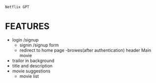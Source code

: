 `Netflix GPT`

# FEATURES
- login /signup 
   - signin /signup form 
   - redirect to home page
-browes(after authentication)
header
Main movie
- trailor in background
- title and description
- movie suggestions
   - movie list 